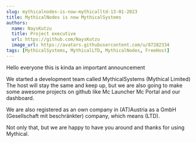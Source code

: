 ```yaml
---
slug: mythicalnodes-is-now-mythicalltd-13-01-2023
title: MythicalNodes is now MythicalSystems
authors:
  name: NaysKutzu
  title: Project executive
  url: https://github.com/NaysKutzu
  image_url: https://avatars.githubusercontent.com/u/87282334
tags: [MythicalSystems, MythicalLTD, MythicalNodes, FreeHost]
---
```

Hello everyone this is kinda an important announcement

We started a development team called MythicalSystems (Mythical Limited)
The host will stay the same and keep up, but we are also going to make some
awesome projects on github like Mc Launcher Mc Portal and our dashboard.

We are also registered as an own company in (AT)Austria as a GmbH (Gesellschaft mit beschränkter) company, which means (LTD).

Not only that, but we are happy to have you around and thanks for using Mythical. 